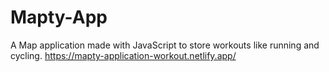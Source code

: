 # Mapty-App

A Map application made with JavaScript to store workouts like running and cycling. 
https://mapty-application-workout.netlify.app/
